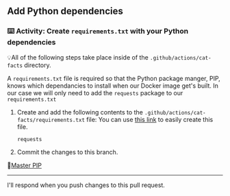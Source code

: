 ## Add Python dependencies

### :keyboard: Activity: Create `requirements.txt` with your Python dependencies

💡All of the following steps take place inside of the `.github/actions/cat-facts` directory.

A `requirements.txt` file is required so that the Python package manger, PIP, knows which dependancies to install when our Docker image get's built. In our case we will only need to add the `requests` package to our `requirements.txt`

1. Create and add the following contents to the `.github/actions/cat-facts/requirements.txt` file:
   You can use [this link]({{quicklink}}) to easily create this file.

   ```text
   requests
   ```

1. Commit the changes to this branch.

📖[Master PIP](https://www.pythonforbeginners.com/pip/)

---

I'll respond when you push changes to this pull request.